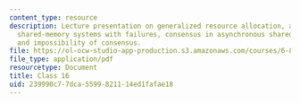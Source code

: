 ```yaml
---
content_type: resource
description: Lecture presentation on generalized resource allocation, asynchronous
  shared-memory systems with failures, consensus in asynchronous shared-memory systems,
  and impossibility of consensus.
file: https://ol-ocw-studio-app-production.s3.amazonaws.com/courses/6-852j-distributed-algorithms-fall-2009/239990c77dca5599821114ed1fafae18_MIT6_852JF09_lec16.pdf
file_type: application/pdf
resourcetype: Document
title: Class 16
uid: 239990c7-7dca-5599-8211-14ed1fafae18
---
```

